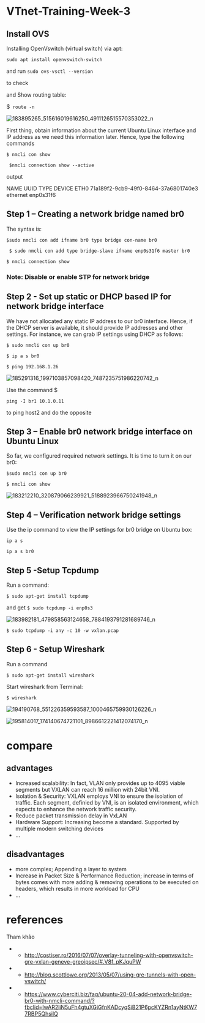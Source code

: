 # VTnet-Training-Week-3


## Install OVS 


Installing OpenVswitch (virtual switch) via apt:

`sudo apt install openvswitch-switch`

and run 
`sudo ovs-vsctl --version `

to check

and Show routing table:

$` route -n`



![183895265_515616019616250_4911126515570353022_n](https://user-images.githubusercontent.com/83824403/119154789-b4628a80-ba7c-11eb-9f9c-f201e8a93cb4.gif)



First thing, obtain information about the current Ubuntu Linux interface and IP address as we need this information later. Hence, type the following commands

 `$ nmcli con show`
 
` $nmcli connection show --active`


output


NAME  UUID                                  TYPE      DEVICE 
ETH0  71a189f2-9cb9-49f0-8464-37a6801740e3  ethernet  enp0s31f6


## Step 1 – Creating a network bridge named br0


The syntax is:

` $sudo nmcli con add ifname br0 type bridge con-name br0 `

` $ sudo nmcli con add type bridge-slave ifname enp0s31f6 master br0`

`$ nmcli connection show`

### Note: Disable or enable STP for network bridge


## Step 2 - Set up static or DHCP based IP for network bridge interface


We have not allocated any static IP address to our br0 interface. Hence, if the DHCP server is available, it should provide IP addresses and other settings. For instance, we can grab IP settings using DHCP as follows:


`$ sudo nmcli con up br0`

`$ ip a s br0`

`$ ping 192.168.1.26`


![185291316_1997103857098420_7487235751986220742_n](https://user-images.githubusercontent.com/83824403/119154625-88470980-ba7c-11eb-8d9b-1e61a40226dd.jpg)


Use the command $ 

`ping -I br1 10.1.0.11 `

to ping host2 and do the opposite 

## Step 3 – Enable br0 network bridge interface on Ubuntu Linux


So far, we configured required network settings. It is time to turn it on our br0:

`$sudo nmcli con up br0`

 `$ nmcli con show`


![183212210_320879066239921_5188923966750241948_n](https://user-images.githubusercontent.com/83824403/119150986-25a03e80-ba79-11eb-802a-54775b54875c.gif)


## Step 4 – Verification network bridge settings

Use the ip command to view the IP settings for br0 bridge on Ubuntu box:

`ip a s`

 `ip a s br0`

## Step 5 -Setup Tcpdump

Run a command:

`$ sudo apt-get install tcpdump`

and get
`$ sudo tcpdump -i enp0s3`


![183982181_479858563124658_7884193791281689746_n](https://user-images.githubusercontent.com/83824403/119150876-099c9d00-ba79-11eb-9483-ebc0234a0062.gif)

`$ sudo tcpdump -i any -c 10 -w vxlan.pcap`

## Step 6 - Setup Wireshark

Run a command

`$ sudo apt-get install wireshark`

 Start wireshark from Terminal:
 
`$ wireshark`


![194190768_551226359593587_1000465759930126226_n](https://user-images.githubusercontent.com/83824403/121389683-de6de500-c976-11eb-90e1-e59a6b6e6011.jpg)



![195814017_174140674721101_8986612221412074170_n](https://user-images.githubusercontent.com/83824403/121389693-df9f1200-c976-11eb-890f-2bd603ad5ecc.jpg)




# compare

 ## advantages
 
+ Increased scalability: In fact, VLAN only provides up to 4095 viable segments but VXLAN can reach 16 million with 24bit VNI.
+ Isolation & Security: VXLAN employs VNI to ensure the isolation of traffic. Each segment, definied by VNI, is an isolated environment, which expects to enhance the network traffic security.
+ Reduce packet transmission delay in VxLAN 
+ Hardware Support: Increasing become a standard. Supported by multiple modern switching devices
+ ...

## disadvantages

+ more complex; Appending a layer to system
+ Increase in Packet Size & Performance Reduction; increase in terms of bytes comes with more adding & removing operations to be executed on headers, which results in more workload for CPU
+ ...

# references

 Tham khảo
 

+  - http://costiser.ro/2016/07/07/overlay-tunneling-with-openvswitch-gre-vxlan-geneve-greoipsec/#.V8f_pKJquPW
+ - http://blog.scottlowe.org/2013/05/07/using-gre-tunnels-with-open-vswitch/
+ - https://www.cyberciti.biz/faq/ubuntu-20-04-add-network-bridge-br0-with-nmcli-command/?fbclid=IwAR2liN5uFh4gtuXGiGfnKADcyqSiB21P6pcKYZRn1ayNtKW77RBP5QhsilQ


